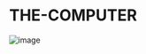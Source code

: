 # THE-COMPUTER
![image](https://user-images.githubusercontent.com/61595808/194038628-aa4a9c13-b94b-4478-a403-234f11cc605b.png)

